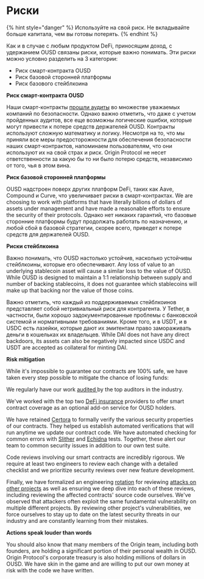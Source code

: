# Риски

{% hint style="danger" %}
Используйте на свой риск. Не вкладывайте больше капитала, чем вы готовы потерять.
{% endhint %}

Как и в случае с любым продуктом DeFi, приносящим доход, с удержанием OUSD связаны риски, которые важно понимать. Эти риски можно условно разделить на 3 категории:

* Риск смарт-контракта OUSD
* Риск базовой сторонней платформы
* Риск базового стейблкоина

**Риск смарт-контракта OUSD**

Наши смарт-контракты [прошли аудиты](audits.md) во множестве уважаемых компаний по безопасности. Однако важно отметить, что даже с учетом пройденных аудитов, все еще возможны логические ошибки, которые могут привести к потере средств держателей OUSD. Контракты используют сложную математику и логику. Несмотря на то, что мы приняли все меры предосторожности для обеспечения безопасности наших смарт-контрактов, напоминаем пользователям, что они используют их на свой страх и риск. Origin Protocol не несет ответственности за какую бы то ни было потерю средств, независимо от того, чья в этом вина.

**Риск базовой сторонней платформы**

OUSD надстроен поверх других платформ DeFi, таких как Aave, Compound и Curve, что увеличивает риски в смарт-контрактах. We are choosing to work with platforms that have literally billions of dollars of assets under management and have made a reasonable efforts to ensure the security of their protocols. Однако нет никаких гарантий, что базовые сторонние платформы будут продолжать работать по назначению, и любой сбой в базовой стратегии, скорее всего, приведет к потере средств для держателей OUSD.

**Риски стейблкоина**

Важно понимать, что OUSD настолько устойчив, насколько устойчивы стейблкоины, которые его обеспечивают. Any loss of value to an underlying stablecoin asset will cause a similar loss to the value of OUSD. While OUSD is designed to maintain a 1:1 relationship between supply and number of backing stablecoins, it does not guarantee which stablecoins will make up that backing nor the value of those coins.

Важно отметить, что каждый из поддерживаемых стейблкоинов представляет собой нетривиальный риск для контрагента. У Tether, в частности, были хорошо задокументированные проблемы с банковской системой и нормативными требованиями. Кроме того, и в USDT, и в USDC есть лазейки, которые дают их эмитентам право замораживать деньги в кошельках их владельцев. While DAI does not have any direct backdoors, its assets can also be negatively impacted since USDC and USDT are accepted as collateral for minting DAI.

**Risk mitigation**

While it's impossible to guarantee our contracts are 100% safe, we have taken every step possible to mitigate the chance of losing funds:

We regularly have our work [audited ](audits.md)by the top auditors in the industry.

We've worked with the top two [DeFi insurance](insurance.md) providers to offer smart contract coverage as an optional add-on service for OUSD holders.

We have retained [Certora](https://www.certora.com) to formally verify the various security properties of our contracts. They helped us establish automated verifications that will run anytime we update our contract code. We have automated checking for common errors with [Slither](https://github.com/crytic/slither) and [Echidna](https://github.com/crytic/echidna) tests. Together, these alert our team to common security issues in addition to our own test suite.

Code reviews involving our smart contracts are incredibly rigorous. We require at least two engineers to review each change with a detailed checklist and we prioritize security reviews over new feature development.

Finally, we have formalized an engineering [rotation](https://github.com/OriginProtocol/security/blob/master/incidents/ROTATION.md) for reviewing [attacks on other projects](https://github.com/OriginProtocol/security/tree/master/incidents) as well as ensuring we deep dive into each of these reviews, including reviewing the affected contracts' source code ourselves. We've observed that attackers often exploit the same fundamental vulnerability on multiple different projects. By reviewing other project's vulnerabilities, we force ourselves to stay up to date on the latest security threats in our industry and are constantly learning from their mistakes.

**Actions speak louder than words**

You should also know that many members of the Origin team, including both founders, are holding a significant portion of their personal wealth in OUSD. Origin Protocol's corporate treasury is also holding millions of dollars in OUSD. We have skin in the game and are willing to put our own money at risk with the code we have written.

